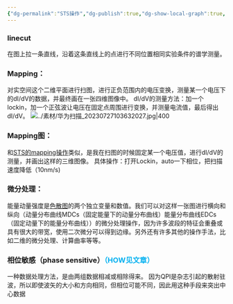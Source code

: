 ```yaml
---
{"dg-permalink":"STS操作","dg-publish":true,"dg-show-local-graph":true,"permalink":"/STS操作/","dgShowLocalGraph":true,"dgPassFrontmatter":true}
---
```


### linecut
在图上拉一条直线，沿着这条直线上的点进行不同位置相同实验条件的谱学测量。

### Mapping：
对实空间这个二维平面进行扫图，进行正负范围内的电压变换，测量某一个电压下的dI/dV的数据，并最终画在一张四维图像中。
dI/dV的测量方法：加一个lockin，加一个正弦波让电压在固定点周围进行变换，并测量电流值，最后得出dI/dV。
![../素材/华为扫描_20230727103632027.jpg|400](/img/user/%E7%B4%A0%E6%9D%90/%E5%8D%8E%E4%B8%BA%E6%89%AB%E6%8F%8F_20230727103632027.jpg)
### Mapping图：
和[STS的mapping操作](STS操作.md#Mapping：)类似，是我在扫图的时候固定某一个电压值，进行dI/dV的测量，并画出这样的三维图像。
具体操作：打开Lockin，auto一下相位，把扫描速度降低（10nm/s)

### 微分处理：
能量动量强度是[色散图](../Concept/凝聚态相关概念.md#能带图CUT（色散）：)的两个独立变量和数值。我们可以对这样一张图进行横向和纵向（动量分布曲线MDCs（固定能量下的动量分布曲线）能量分布曲线EDCs（固定动量下的能量分布曲线））的微分处理操作，因为许多波段的特征会重叠或具有很大的带宽，使用二次微分可以得到边缘。另外还有许多其他的操作手法，比如二维的微分处理、计算曲率等等。

### 相位敏感（phase sensitive）<font color="#00b0f0">（HOW见文章）</font>
一种数据处理方法，是由两组数据相减或相除得来。
因为QPI是杂志引起的散射驻波，所以即使波矢的大小和方向相同，但相位可能不同，因此用这种手段来突出中心数据